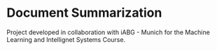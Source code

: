 # Document Summarization
Project developed in collaboration with iABG - Munich for the Machine Learning and Intellignet Systems Course.